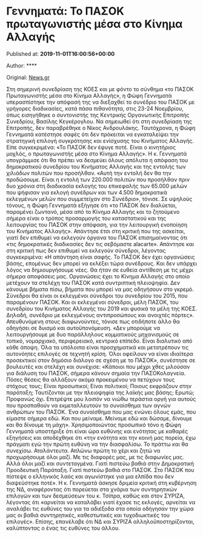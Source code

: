 
# Γεννηματά: Το ΠΑΣΟΚ πρωταγωνιστής μέσα στο Κίνημα Αλλαγής

Published at: **2019-11-01T16:00:56+00:00**

Author: ****

Original: [News.gr](https://www.news.gr/politikh/article/2015678/gennimata-to-pasok-protagonistis-mesa-sto-kinima-allagis.html)

Στη σημερινή συνεδρίαση της ΚΟΕΣ και με φόντο το σύνθημα «το ΠΑΣΟΚ Πρωταγωνιστής μέσα στο Κίνημα Αλλαγής», η Φώφη Γεννηματά υπερασπίστηκε την απόφασή της να διεξαχθεί το συνέδριο του ΠΑΣΟΚ με γρήγορες διαδικασίες, κατά πάσα πιθανότητα, στις 23-24 Νοεμβρίου, όπως εισηγήθηκε ο συντονιστής της Κεντρικής Οργανωτικής Επιτροπής Συνεδρίου, Βασίλης Κεγκέρογλου.
Να σημειωθεί ότι στη συνεδρίαση της Επιτροπής, δεν παραβρέθηκε ο Νίκος Ανδρουλάκης.
Ταυτόχρονα, η Φώφη Γεννηματά κατέστησε σαφές ότι δεν πρόκειται να εγκαταλείψει την στρατηγική επιλογή συγκρότησης και ενίσχυσης του Κινήματος Αλλαγής. Είπε συγκεκριμένα: «Το ΠΑΣΟΚ δεν έφυγε ποτέ. Είναι ο κινητήριος μοχλός, ο πρωταγωνιστής μέσα στο Κίνημα Αλλαγής». Η κ. Γεννηματά υπογράμμισε ότι θα πρέπει να δεσμεύει όλους απόλυτα η απόφαση του δημοκρατικού συνεδρίου του Κινήματος Αλλαγής και της εντολής των χιλιάδων πολιτών που προσήλθαν. «Αυτή την εντολή δεν θα την προδώσουμε. Είναι η εντολή των 220.000 πολιτών που προσήλθαν πριν δυο χρόνια στη διαδικασία εκλογής του επικεφαλής των 65.000 μελών που ψήφισαν για εκλογή συνέδρων και των 4.500 δημοκρατικά εκλεγμένων μελών που συμμετείχαν στο Συνέδριο», τόνισε.
Σε υψηλούς τόνους, η Φώφη Γεννηματά εξήγησε ότι «το ΠΑΣΟΚ δεν διαλύεται, παραμένει ζωντανό, μέσα από το Κίνημα Αλλαγής και το ζητούμενο σήμερα είναι ο τρόπος προσαρμογής του καταστατικού και της λειτουργίας του ΠΑΣΟΚ στην απόφαση, για την λειτουργική ενοποίηση του Κινήματος Αλλαγής».
Απάντησε έτσι στη κριτική που της ασκείται, γιατί δεν επιθυμεί να εκλεγούν όργανα του ΠΑΣΟΚ επισημαίνοντας ότι «τις δημοκρατικές διαδικασίες δεν τις σεβόμαστε alacarte».
Απάντησε και στη κριτική πως δεν επιθυμεί να εκλεγούν σύνεδροι, λέγοντας συγκεκριμένα: «Η απάντηση είναι σαφής. Το ΠΑΣΟΚ δεν έχει οργανώσεις βάσης, επομένως δεν μπορεί να εκλέξει τώρα συνέδρους. Και δεν υπάρχει λόγος να δημιουργήσουμε νέες. Θα ήταν σε ευθεία αντίθεση με τις μέχρι σήμερα αποφάσεις μας.
Οργανώσεις έχει το Κίνημα Αλλαγής στο οποίο μετέχουν τα στελέχη του ΠΑΣΟΚ κατά συντριπτική πλειοψηφία.
Δεν κάνουμε βήματα πίσω, βήματα που μπορεί να μας οδηγήσουν στο γκρεμό.
Σύνεδροι θα είναι οι εκλεγμένοι σύνεδροι του συνεδρίου του 2015, που παραμένουν ΠΑΣΟΚ. Και οι εκλεγμένοι σύνεδροι, μέλη ΠΑΣΟΚ, του συνεδρίου του Κινήματος Αλλαγής του 2019 και φυσικά τα μέλη της ΚΟΕΣ.
Δηλαδή, συνέδριο με εκλεγμένους αντιπροσώπους και ανοιχτές πόρτες».
Απευθυνόμενη στους διαφωνούντες, τόνισε πως οτιδήποτε άλλο θα οδηγήσει σε δυισμό και αυτοϋπονόμευση. «Δεν μπορούμε να λειτουργήσουμε με δυο παράλληλους κομματικούς μηχανισμούς σε τοπικό, νομαρχιακό, περιφερειακό, κεντρικό επίπεδο. Είναι διαλυτικό από κάθε άποψη. Όλα τα υπόλοιπα είναι προσχηματικά και μετατρέπουν τις αυτονόητες επιλογές σε τεχνητή κρίση. Όλοι οφείλουν να είναι ιδιαίτερα προσεκτικοί στον δημόσιο διάλογο σε σχέση με το ΠΑΣΟΚ», συνέστησε σε βουλευτές και στελέχη και συνέχισε: «Κάποιοι που μέχρι χθες μιλούσαν για διάλυση του ΠΑΣΟΚ, σήμερα κάνουν σημαία την ΠΑΣΟΚολαγνεία. Πόσες θέσεις θα αλλάξουν ακόμα προκειμένου να πετύχουν τους στόχους τους; Είναι προσωπικοί; Είναι πολιτικοί; Ποιους εκφράζουν στην παράταξη; Ταυτίζονται με την πλειοψηφία της λαϊκής μας βάσης; Ερωτώ; Προφανώς όχι.
Επιτρέψτε μου λοιπόν να νιώθω τεράστια οργή για αυτούς που προσπαθούν να εκμεταλλευτούν το συναίσθημα των αγνών ανθρώπων του ΠΑΣΟΚ. Ένα συναίσθημα που μας ενώνει όλους εμάς, που είμαστε σήμερα εδώ. Και που μείναμε. Μείναμε εδώ και δώσαμε, δίνουμε και θα δίνουμε τη μάχη».
Χρησιμοποιώντας προσωπικό τόνο η Φώφη Γεννηματά υποστήριξε ότι είναι ώρα ευθύνης και ενότητας με καθαρές εξηγήσεις και αποδέχθηκε ότι «την ενότητα και την κοινή μας πορεία, έχω πράγματι εγώ την πρώτη ευθύνη να την διασφαλίσω. Το πράττω και θα συνεχίσω. Αταλάντευτα. Απλώνω πρώτη το χέρι και ζητώ να προχωρήσουμε όλοι μαζί. Με τις διαφορές μας, με τις διαφωνίες μας. Αλλά όλοι μαζί και συντεταγμένα.
Γιατί πιστεύω βαθιά στην Δημοκρατική Προοδευτική Παράταξη. Γιατί πιστεύω βαθιά στο ΠΑΣΟΚ. Στο ΠΑΣΟΚ που πίστεψε ο ελληνικός λαός και αγωνίστηκε για μια ελπίδα που δεν διαψεύστηκε ποτέ».
Η κ. Γεννηματά άσκησε δριμεία κριτική στη κυβέρνηση της ΝΔ, αναφέροντας ότι πορεύεται στα χνάρια των συντηρητικών επιλογών και των δεσμεύσεων του κ. Τσίπρα, καθώς και στον ΣΥΡΙΖΑ, λέγοντας ότι «αρνείται να καταλάβει γιατί έχασε τις εκλογές, αρνείται να αναλάβει τις ευθύνες του για τα αδιέξοδα στα οποία οδήγησαν την χώρα μας οι βαθιά συντηρητικές, καθεστωτικές και τυχοδιωκτικές του επιλογές». Επίσης, επανέλαβε ότι ΝΔ και ΣΥΡΙΖΑ αλληλοϋποστηρίζονται, καλύπτοντας ο ένας τις ευθύνες του άλλου.
